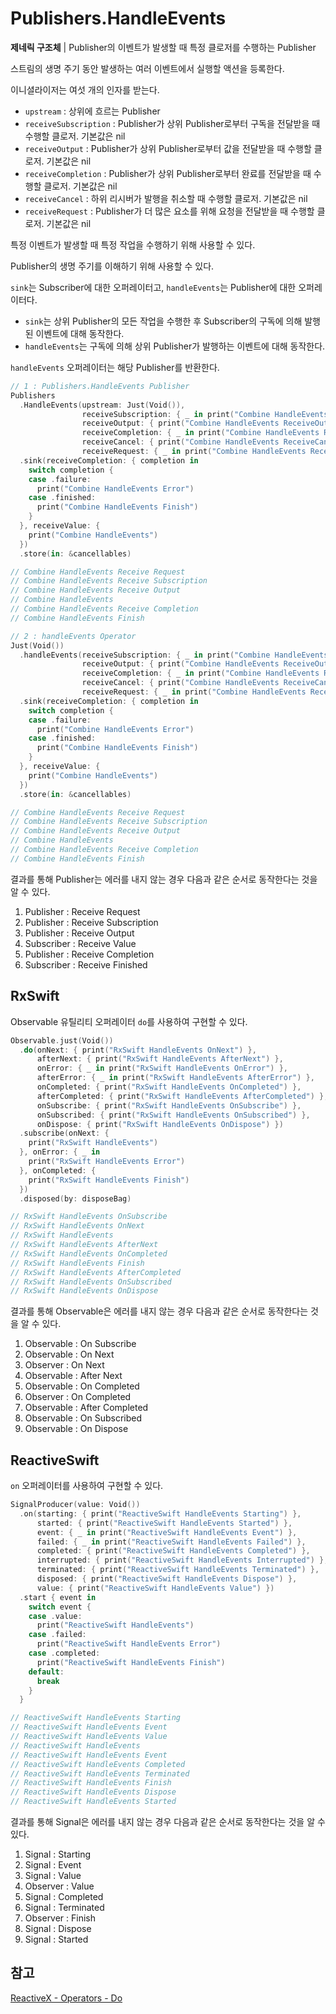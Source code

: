 # Publishers.HandleEvents

**제네릭 구조체** | Publisher의 이벤트가 발생할 때 특정 클로저를 수행하는 Publisher

스트림의 생명 주기 동안 발생하는 여러 이벤트에서 실행할 액션을 등록한다.

이니셜라이저는 여섯 개의 인자를 받는다.

- `upstream` : 상위에 흐르는 Publisher
- `receiveSubscription` : Publisher가 상위 Publisher로부터 구독을 전달받을 때 수행할 클로저. 기본값은 nil
- `receiveOutput` : Publisher가 상위 Publisher로부터 값을 전달받을 때 수행할 클로저. 기본값은 nil
- `receiveCompletion` : Publisher가 상위 Publisher로부터 완료를 전달받을 때 수행할 클로저. 기본값은 nil
- `receiveCancel` : 하위 리시버가 발행을 취소할 때 수행할 클로저. 기본값은 nil
- `receiveRequest` : Publisher가 더 많은 요소를 위해 요청을 전달받을 때 수행할 클로저. 기본값은 nil

특정 이벤트가 발생할 때 특정 작업을 수행하기 위해 사용할 수 있다.

Publisher의 생명 주기를 이해하기 위해 사용할 수 있다.

`sink`는 Subscriber에 대한 오퍼레이터고, `handleEvents`는 Publisher에 대한 오퍼레이터다.

- `sink`는 상위 Publisher의 모든 작업을 수행한 후 Subscriber의 구독에 의해 발행된 이벤트에 대해 동작한다.
- `handleEvents`는 구독에 의해 상위 Publisher가 발행하는 이벤트에 대해 동작한다.

`handleEvents` 오퍼레이터는 해당 Publisher를 반환한다.

```swift
// 1 : Publishers.HandleEvents Publisher
Publishers
  .HandleEvents(upstream: Just(Void()),
                receiveSubscription: { _ in print("Combine HandleEvents ReceiveSubscription") },
                receiveOutput: { print("Combine HandleEvents ReceiveOutput") },
                receiveCompletion: { _ in print("Combine HandleEvents ReceiveCompletion") },
                receiveCancel: { print("Combine HandleEvents ReceiveCancel") },
                receiveRequest: { _ in print("Combine HandleEvents ReceiveRequest") })
  .sink(receiveCompletion: { completion in
    switch completion {
    case .failure:
      print("Combine HandleEvents Error")
    case .finished:
      print("Combine HandleEvents Finish")
    }
  }, receiveValue: {
    print("Combine HandleEvents")
  })
  .store(in: &cancellables)

// Combine HandleEvents Receive Request
// Combine HandleEvents Receive Subscription
// Combine HandleEvents Receive Output
// Combine HandleEvents
// Combine HandleEvents Receive Completion
// Combine HandleEvents Finish

// 2 : handleEvents Operator
Just(Void())
  .handleEvents(receiveSubscription: { _ in print("Combine HandleEvents ReceiveSubscription") },
                receiveOutput: { print("Combine HandleEvents ReceiveOutput") },
                receiveCompletion: { _ in print("Combine HandleEvents ReceiveCompletion") },
                receiveCancel: { print("Combine HandleEvents ReceiveCancel") },
                receiveRequest: { _ in print("Combine HandleEvents ReceiveRequest") })
  .sink(receiveCompletion: { completion in
    switch completion {
    case .failure:
      print("Combine HandleEvents Error")
    case .finished:
      print("Combine HandleEvents Finish")
    }
  }, receiveValue: {
    print("Combine HandleEvents")
  })
  .store(in: &cancellables)

// Combine HandleEvents Receive Request
// Combine HandleEvents Receive Subscription
// Combine HandleEvents Receive Output
// Combine HandleEvents
// Combine HandleEvents Receive Completion
// Combine HandleEvents Finish
```

결과를 통해 Publisher는 에러를 내지 않는 경우 다음과 같은 순서로 동작한다는 것을 알 수 있다.

1. Publisher : Receive Request
2. Publisher : Receive Subscription
3. Publisher : Receive Output
4. Subscriber : Receive Value
5. Publisher : Receive Completion
6. Subscriber : Receive Finished

## RxSwift

Observable 유틸리티 오퍼레이터 `do`를 사용하여 구현할 수 있다.

```swift
Observable.just(Void())
  .do(onNext: { print("RxSwift HandleEvents OnNext") },
      afterNext: { print("RxSwift HandleEvents AfterNext") },
      onError: { _ in print("RxSwift HandleEvents OnError") },
      afterError: { _ in print("RxSwift HandleEvents AfterError") },
      onCompleted: { print("RxSwift HandleEvents OnCompleted") },
      afterCompleted: { print("RxSwift HandleEvents AfterCompleted") },
      onSubscribe: { print("RxSwift HandleEvents OnSubscribe") },
      onSubscribed: { print("RxSwift HandleEvents OnSubscribed") },
      onDispose: { print("RxSwift HandleEvents OnDispose") })
  .subscribe(onNext: {
    print("RxSwift HandleEvents")
  }, onError: { _ in
    print("RxSwift HandleEvents Error")
  }, onCompleted: {
    print("RxSwift HandleEvents Finish")
  })
  .disposed(by: disposeBag)

// RxSwift HandleEvents OnSubscribe
// RxSwift HandleEvents OnNext
// RxSwift HandleEvents
// RxSwift HandleEvents AfterNext
// RxSwift HandleEvents OnCompleted
// RxSwift HandleEvents Finish
// RxSwift HandleEvents AfterCompleted
// RxSwift HandleEvents OnSubscribed
// RxSwift HandleEvents OnDispose
```

결과를 통해 Observable은 에러를 내지 않는 경우 다음과 같은 순서로 동작한다는 것을 알 수 있다.

1. Observable : On Subscribe
2. Observable : On Next
3. Observer : On Next
4. Observable : After Next
5. Observable : On Completed
6. Observer : On Completed
7. Observable : After Completed
8. Observable : On Subscribed
9. Observable : On Dispose

## ReactiveSwift

`on` 오퍼레이터를 사용하여 구현할 수 있다.

```swift
SignalProducer(value: Void())
  .on(starting: { print("ReactiveSwift HandleEvents Starting") },
      started: { print("ReactiveSwift HandleEvents Started") },
      event: { _ in print("ReactiveSwift HandleEvents Event") },
      failed: { _ in print("ReactiveSwift HandleEvents Failed") },
      completed: { print("ReactiveSwift HandleEvents Completed") },
      interrupted: { print("ReactiveSwift HandleEvents Interrupted") },
      terminated: { print("ReactiveSwift HandleEvents Terminated") },
      disposed: { print("ReactiveSwift HandleEvents Dispose") },
      value: { print("ReactiveSwift HandleEvents Value") })
  .start { event in
    switch event {
    case .value:
      print("ReactiveSwift HandleEvents")
    case .failed:
      print("ReactiveSwift HandleEvents Error")
    case .completed:
      print("ReactiveSwift HandleEvents Finish")
    default:
      break
    }
  }

// ReactiveSwift HandleEvents Starting
// ReactiveSwift HandleEvents Event
// ReactiveSwift HandleEvents Value
// ReactiveSwift HandleEvents
// ReactiveSwift HandleEvents Event
// ReactiveSwift HandleEvents Completed
// ReactiveSwift HandleEvents Terminated
// ReactiveSwift HandleEvents Finish
// ReactiveSwift HandleEvents Dispose
// ReactiveSwift HandleEvents Started
```

결과를 통해 Signal은 에러를 내지 않는 경우 다음과 같은 순서로 동작한다는 것을 알 수 있다.

1. Signal : Starting
2. Signal : Event
3. Signal : Value
4. Observer : Value
5. Signal : Completed
6. Signal : Terminated
7. Observer : Finish
8. Signal : Dispose
9. Signal : Started

## 참고

[ReactiveX - Operators - Do](http://reactivex.io/documentation/operators/do.html)